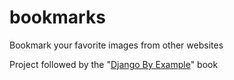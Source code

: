 # bookmarks
Bookmark your favorite images from other websites

Project followed by the "[Django By Example](http://djangobyexample.com/)" book
